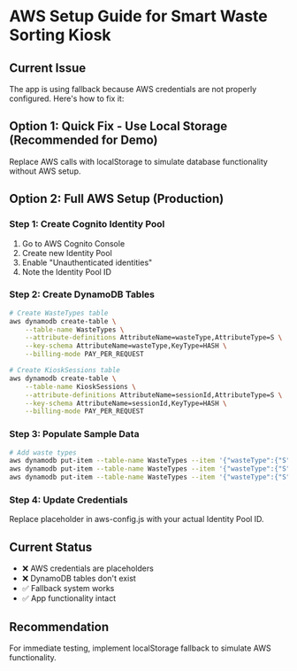 # AWS Setup Guide for Smart Waste Sorting Kiosk

## Current Issue
The app is using fallback because AWS credentials are not properly configured. Here's how to fix it:

## Option 1: Quick Fix - Use Local Storage (Recommended for Demo)
Replace AWS calls with localStorage to simulate database functionality without AWS setup.

## Option 2: Full AWS Setup (Production)

### Step 1: Create Cognito Identity Pool
1. Go to AWS Cognito Console
2. Create new Identity Pool
3. Enable "Unauthenticated identities"
4. Note the Identity Pool ID

### Step 2: Create DynamoDB Tables
```bash
# Create WasteTypes table
aws dynamodb create-table \
    --table-name WasteTypes \
    --attribute-definitions AttributeName=wasteType,AttributeType=S \
    --key-schema AttributeName=wasteType,KeyType=HASH \
    --billing-mode PAY_PER_REQUEST

# Create KioskSessions table  
aws dynamodb create-table \
    --table-name KioskSessions \
    --attribute-definitions AttributeName=sessionId,AttributeType=S \
    --key-schema AttributeName=sessionId,KeyType=HASH \
    --billing-mode PAY_PER_REQUEST
```

### Step 3: Populate Sample Data
```bash
# Add waste types
aws dynamodb put-item --table-name WasteTypes --item '{"wasteType":{"S":"Plastic Bottle"},"points":{"N":"15"}}'
aws dynamodb put-item --table-name WasteTypes --item '{"wasteType":{"S":"Aluminum Can"},"points":{"N":"20"}}'
aws dynamodb put-item --table-name WasteTypes --item '{"wasteType":{"S":"Glass Bottle"},"points":{"N":"25"}}'
```

### Step 4: Update Credentials
Replace placeholder in aws-config.js with your actual Identity Pool ID.

## Current Status
- ❌ AWS credentials are placeholders
- ❌ DynamoDB tables don't exist
- ✅ Fallback system works
- ✅ App functionality intact

## Recommendation
For immediate testing, implement localStorage fallback to simulate AWS functionality.